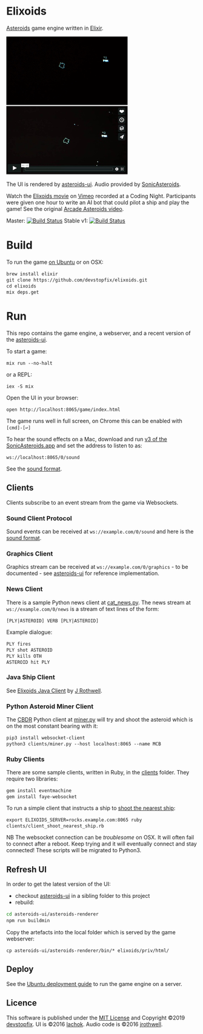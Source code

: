 # Elixoids

[Asteroids][1] game engine written in [Elixir][2].

[![Elixoids](docs/elixoids-8fps.gif)][6] [![Elixoids](docs/elixoids.vimeo.JPG)][6]


The UI is rendered by [asteroids-ui][3]. Audio provided by [SonicAsteroids][4].

Watch the [Elixoids movie][6] on [Vimeo](https://vimeo.com) recorded at a Coding Night. Participants were given one hour to write an AI bot that could pilot a ship and play the game! See the original [Arcade Asteroids video](https://www.youtube.com/watch?v=WYSupJ5r2zo).

Master: [![Build Status](https://travis-ci.org/devstopfix/elixoids.svg?branch=master)](https://travis-ci.org/devstopfix/elixoids) Stable v1: [![Build Status](https://travis-ci.org/devstopfix/elixoids.svg?branch=v1)](https://travis-ci.org/devstopfix/elixoids)


# Build

To run the game [on Ubuntu](docs/ubuntu.md) or on OSX:

    brew install elixir
    git clone https://github.com/devstopfix/elixoids.git
    cd elixoids
    mix deps.get

# Run

This repo contains the game engine, a webserver, and a recent version of the [asteroids-ui][3].

To start a game:

    mix run --no-halt

or a REPL:

    iex -S mix

Open the UI in your browser:

    open http://localhost:8065/game/index.html

The game runs well in full screen, on Chrome this can be enabled with `[cmd]-[↩]`

To hear the sound effects on a Mac, download and run [v3 of the SonicAsteroids.app][4] and set the address to listen to as:

    ws://localhost:8065/0/sound

See the [sound format](docs/sound_protocol.md).

## Clients

Clients subscribe to an event stream from the game via Websockets.

### Sound Client Protocol

Sound events can be received at `ws://example.com/0/sound` and here is the [sound format](docs/sound_protocol.md).

### Graphics Client

Graphics stream can be received at `ws://example.com/0/graphics` - to be documented - see [asteroids-ui][3] for reference implementation.

### News Client

There is a sample Python news client at [cat_news.py](clients/cat_news.py). The news stream at `ws://example.com/0/news` is a stream of text lines of the form:

    [PLY|ASTEROID] VERB [PLY|ASTEROID]

Example dialogue:

```
PLY fires
PLY shot ASTEROID
PLY kills OTH
ASTEROID hit PLY
```

### Java Ship Client

See [Elixoids Java Client](https://github.com/jrothwell/asteroids-client) by [J Rothwell][5].

### Python Asteroid Miner Client

The [CBDR](https://en.wikipedia.org/wiki/Constant_bearing,_decreasing_range) Python client at [miner.py](clients/miner.py) will try and shoot the asteroid which is on the most constant bearing with it:

    pip3 install websocket-client
    python3 clients/miner.py --host localhost:8065 --name MCB

### Ruby Clients

There are some sample clients, written in Ruby, in the [clients](clients) folder. They require two libraries:

    gem install eventmachine
    gem install faye-websocket

To run a simple client that instructs a ship to [shoot the nearest ship](clients/client_shoot_nearest_ship.rb):

    export ELIXOIDS_SERVER=rocks.example.com:8065 ruby clients/client_shoot_nearest_ship.rb

NB The websocket connection can be *troublesome* on OSX. It will often fail to connect after a reboot. Keep trying and it will eventually connect and stay connected! These scripts will be migrated to Python3.

## Refresh UI

In order to get the latest version of the UI:

* checkout [asteroids-ui][3] in a sibling folder to this project
* rebuild:

```bash
cd asteroids-ui/asteroids-renderer
npm run buildmin
````

Copy the artefacts into the local folder which is served by the game webserver:

    cp asteroids-ui/asteroids-renderer/bin/* elixoids/priv/html/

## Deploy

See the [Ubuntu deployment guide](docs/ubuntu.md) to run the game engine on a server.

## Licence

This software is published under the [MIT License](LICENSE) and Copyright ©2019 [devstopfix](https://www.devstopfix.com). UI is ©2016 [lachok](https://github.com/lachok). Audio code is ©2016 [jrothwell][5].


[1]: https://en.wikipedia.org/wiki/Asteroids_(video_game)
[2]: http://elixir-lang.org/
[3]: https://github.com/lachok/asteroids
[4]: https://github.com/jrothwell/sonic-asteroids
[5]: https://github.com/jrothwell
[6]: https://vimeo.com/330017229
